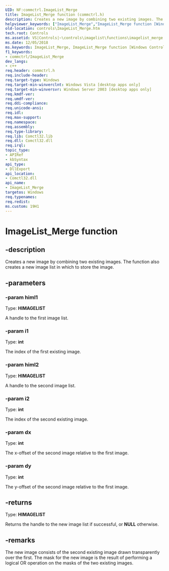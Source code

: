 ```yaml
---
UID: NF:commctrl.ImageList_Merge
title: ImageList_Merge function (commctrl.h)
description: Creates a new image by combining two existing images. The function also creates a new image list in which to store the image.
helpviewer_keywords: ["ImageList_Merge","ImageList_Merge function [Windows Controls]","_win32_ImageList_Merge","_win32_ImageList_Merge_cpp","commctrl/ImageList_Merge","controls.ImageList_Merge","controls._win32_ImageList_Merge"]
old-location: controls\ImageList_Merge.htm
tech.root: Controls
ms.assetid: VS|Controls|~\controls\imagelist\functions\imagelist_merge.htm
ms.date: 12/05/2018
ms.keywords: ImageList_Merge, ImageList_Merge function [Windows Controls], _win32_ImageList_Merge, _win32_ImageList_Merge_cpp, commctrl/ImageList_Merge, controls.ImageList_Merge, controls._win32_ImageList_Merge
f1_keywords:
- commctrl/ImageList_Merge
dev_langs:
- c++
req.header: commctrl.h
req.include-header: 
req.target-type: Windows
req.target-min-winverclnt: Windows Vista [desktop apps only]
req.target-min-winversvr: Windows Server 2003 [desktop apps only]
req.kmdf-ver: 
req.umdf-ver: 
req.ddi-compliance: 
req.unicode-ansi: 
req.idl: 
req.max-support: 
req.namespace: 
req.assembly: 
req.type-library: 
req.lib: Comctl32.lib
req.dll: Comctl32.dll
req.irql: 
topic_type:
- APIRef
- kbSyntax
api_type:
- DllExport
api_location:
- Comctl32.dll
api_name:
- ImageList_Merge
targetos: Windows
req.typenames: 
req.redist: 
ms.custom: 19H1
---
```


# ImageList_Merge function


## -description


Creates a new image by combining two existing images. The function also creates a new image list in which to store the image. 


## -parameters




### -param himl1

Type: <b>HIMAGELIST</b>

A handle to the first image list. 


### -param i1

Type: <b>int</b>

The index of the first existing image. 


### -param himl2

Type: <b>HIMAGELIST</b>

A handle to the second image list. 


### -param i2

Type: <b>int</b>

The index of the second existing image. 


### -param dx

Type: <b>int</b>

The x-offset of the second image relative to the first image. 


### -param dy

Type: <b>int</b>

The y-offset of the second image relative to the first image. 


## -returns



Type: <b>HIMAGELIST</b>

Returns the handle to the new image list if successful, or <b>NULL</b> otherwise. 




## -remarks



The new image consists of the second existing image drawn transparently over the first. The mask for the new image is the result of performing a logical OR operation on the masks of the two existing images. 



